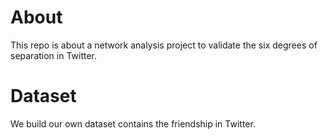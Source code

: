 # About
This repo is about a network analysis project to validate the six degrees of separation in Twitter.

# Dataset
We build our own dataset contains the friendship in Twitter.
